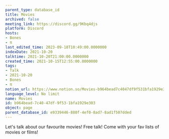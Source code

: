 ```yaml
---
parent_type: database_id
title: Movies
archived: false
meeting_link: https://discord.gg/9Kbq4djs
platform: Discord
hosts:
- Bones
- π
last_edited_time: 2023-09-18T10:49:00.0000000
indexDate: 2021-10-20
talktime: 2021-10-20T21:00:00.0000000
created_time: 2021-10-15T12:55:00.0000000
tags:
- Talk
- 2021-10-20
- Bones
- π
notion_url: https://www.notion.so/Movies-b964bead7c4047df9f531bfa1929e303
language_level: No limit
name: Movies
id: b964bead-7c40-47df-9f53-1bfa1929e303
object: page
parent_database_id: e9339446-880f-4ef0-8ad7-8ad1f507dded
---
```


Let's talk about our favourite movies!
Free talk! Come with your fav lists of movies or films!


